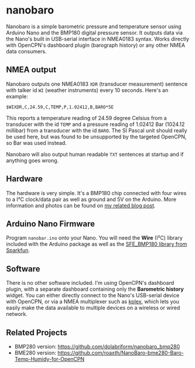 # nanobaro

Nanobaro is a simple barometric pressure and temperature sensor using Arduino Nano and the BMP180 digital pressure sensor. It outputs data via the Nano's built in USB-serial interface in NMEA0183 syntax. Works directly with OpenCPN's dashboard plugin (barograph history) or any other NMEA data consumers.

## NMEA output

Nanobaro outputs one NMEA0183 `XDR` (transducer measurement) sentence with talker id `WI` (weather instruments) every 10 seconds. Here's an example:

    $WIXDR,C,24.59,C,TEMP,P,1.02412,B,BARO*5E

This reports a temperature reading of 24.59 degree Celsius from a transducer with the id `TEMP` and a pressure reading of 1.02412 Bar (1024.12 millibar) from a transducer with the id `BARO`. The SI Pascal unit should really be used here, but was found to be unsupported by the targeted OpenCPN, so Bar was used instead.

Nanobaro will also output human readable `TXT` sentences at startup and if anything goes wrong.

## Hardware

The hardware is very simple. It's a BMP180 chip connected with four wires to a I²C clock/data pair as well as ground and 5V on the Arduino. More information and photos can be found on [my related blog post](https://sdfjkl.org/blog/2017-08-09-nanobaro/).

## Arduino Nano Firmware

Program `nanobar.ino` onto your Nano. You will need the **Wire** (I²C) library included with the Arduino package as well as the [SFE_BMP180 library from Sparkfun](https://github.com/sparkfun/BMP180_Breakout).

## Software

There is no other software included. I'm using OpenCPN's dashboard plugin, with a separate dashboard containing only the **Barometric history** widget. You can either directly connect to the Nano's USB-serial device with OpenCPN, or via a NMEA multiplexer such as [kplex](http://www.stripydog.com/kplex/), which lets you easily make the data available to multiple devices on a wireless or wired network.

## Related Projects

- BMP280 version: https://github.com/dolabriform/nanobaro_bmp280
- BME280 version: https://github.com/roaxth/NanoBaro-bme280-Baro-Temp-Humidy-for-OpenCPN
